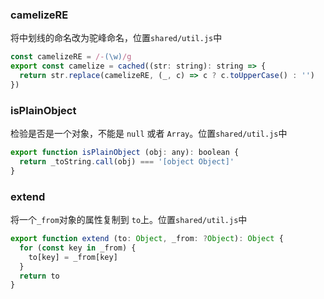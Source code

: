 


### camelizeRE
将中划线的命名改为驼峰命名，位置`shared/util.js`中
```js
const camelizeRE = /-(\w)/g
export const camelize = cached((str: string): string => {
  return str.replace(camelizeRE, (_, c) => c ? c.toUpperCase() : '')
})
```


### isPlainObject
检验是否是一个对象，不能是 `null` 或者 `Array`。位置`shared/util.js`中
```js
export function isPlainObject (obj: any): boolean {
  return _toString.call(obj) === '[object Object]'
}
```
### extend
将一个`_from`对象的属性复制到 `to`上。位置`shared/util.js`中
```js
export function extend (to: Object, _from: ?Object): Object {
  for (const key in _from) {
    to[key] = _from[key]
  }
  return to
}
```
### 








